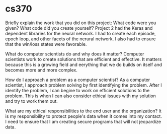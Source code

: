 # cs370

Briefly explain the work that you did on this project: What code were you given? What code did you create yourself?
Project 2 had the Keras and dependent libraries for the neural network. I had to create each episode, epoch loop, and other facets of the nerural network. I also had to ensure that the win/loss states were favorable.


What do computer scientists do and why does it matter?
Computer scientists work to create solutions that are efficient and effective. It matters because this is a growing field and eerything that we do builds on itself and becomes more and more complex. 

How do I approach a problem as a computer scientist?
As a computer scientist, I approach problem solving by first identifying the problem. After I identify the problem, I can begine to work on efficient solutions to the problem. This is when I can also consider ethical issues with my solution and try to work them out. 

What are my ethical responsibilities to the end user and the organization?
It is my responsibility to protect people's data when it comes into my contact. I need to ensure that I am creating secure programs that will not jeopardize data. 
